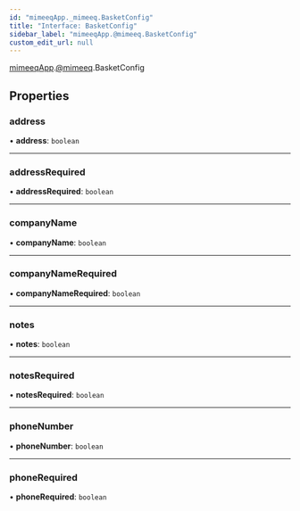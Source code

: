 ```yaml
---
id: "mimeeqApp._mimeeq.BasketConfig"
title: "Interface: BasketConfig"
sidebar_label: "mimeeqApp.@mimeeq.BasketConfig"
custom_edit_url: null
---
```


[mimeeqApp](../modules/mimeeqApp.md).[@mimeeq](../namespaces/mimeeqApp._mimeeq.md).BasketConfig

## Properties

### address

• **address**: `boolean`

___

### addressRequired

• **addressRequired**: `boolean`

___

### companyName

• **companyName**: `boolean`

___

### companyNameRequired

• **companyNameRequired**: `boolean`

___

### notes

• **notes**: `boolean`

___

### notesRequired

• **notesRequired**: `boolean`

___

### phoneNumber

• **phoneNumber**: `boolean`

___

### phoneRequired

• **phoneRequired**: `boolean`
